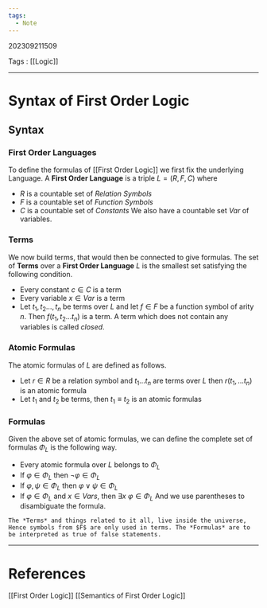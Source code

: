 ```yaml
---
tags:
  - Note
---
```

202309211509

Tags : [[Logic]]

---
# Syntax of First Order Logic

## Syntax
### First Order Languages
To define the formulas of [[First Order Logic]] we first fix the underlying Language. A **First Order Language** is a triple $L= (R,F,C)$ where
- $R$ is a countable set of _Relation Symbols_
- $F$ is a countable set of _Function Symbols_
- $C$ is a countable set of _Constants_
We also have a countable set $Var$ of variables.

### Terms
We now build terms, that would then be connected to give formulas.
The set of **Terms** over a **First Order Language** $L$ is the smallest set satisfying the following condition.
- Every constant $c\in C$ is a term
- Every variable $x\in Var$ is a term
- Let $t_{1},t_{2}\dots,t_{n}$ be terms over $L$ and let $f\in F$ be a function symbol of arity $n$. Then $f(t_{1},t_{2}\dots t_{n})$ is a term.
A term which does not contain any variables is called _closed_.

### Atomic Formulas
The atomic formulas of $L$ are defined as follows.
- Let $r\in R$ be a relation symbol and $t_{1}\dots t_{n}$ are terms over $L$ then $r(t_{1},\dots t_{n})$ is an atomic formula
- Let $t_1$ and $t_{2}$ be terms, then $t_{1}\equiv t_{2}$ is an atomic formulas

### Formulas
Given the above set of atomic formulas, we can define the complete set of formulas $\Phi_{L}$ is the following way.
- Every atomic formula over $L$ belongs to $\Phi_{L}$
- If $\varphi\in \Phi_{L}$ then $\lnot\varphi\in\Phi_{L}$
- If $\varphi,\psi\in\Phi_{L}$ then $\varphi\lor\psi\in\Phi_L$
- If $\varphi\in\Phi_{L}$ and $x\in Vars$, then $\exists x\ \varphi\in\Phi_{L}$ 
And we use parentheses to disambiguate the formula.

```ad-info
The *Terms* and things related to it all, live inside the universe, Hence symbols from $F$ are only used in terms. The *Formulas* are to be interpreted as true of false statements. 
```

---
# References
[[First Order Logic]]
[[Semantics of First Order Logic]]